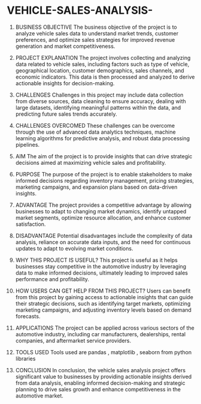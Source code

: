 # VEHICLE-SALES-ANALYSIS-
1. BUSINESS OBJECTIVE
   The business objective of the project is to analyze vehicle sales data to understand market trends, customer preferences, and optimize sales strategies for improved revenue generation and market competitiveness.

2. PROJECT EXPLANATION
   The project involves collecting and analyzing data related to vehicle sales, including factors such as type of vehicle, geographical location, customer demographics, sales channels, and economic indicators. This data is then processed and analyzed to derive actionable insights for decision-making.

3. CHALLENGES
   Challenges in this project may include data collection from diverse sources, data cleaning to ensure accuracy, dealing with large datasets, identifying meaningful patterns within the data, and predicting future sales trends accurately.

4. CHALLENGES OVERCOMED
   These challenges can be overcome through the use of advanced data analytics techniques, machine learning algorithms for predictive analysis, and robust data processing pipelines.

5. AIM
   The aim of the project is to provide insights that can drive strategic decisions aimed at maximizing vehicle sales and profitability.

6. PURPOSE
   The purpose of the project is to enable stakeholders to make informed decisions regarding inventory management, pricing strategies, marketing campaigns, and expansion plans based on data-driven insights.

7. ADVANTAGE
   The project provides a competitive advantage by allowing businesses to adapt to changing market dynamics, identify untapped market segments, optimize resource allocation, and enhance customer satisfaction.

8. DISADVANTAGE
   Potential disadvantages include the complexity of data analysis, reliance on accurate data inputs, and the need for continuous updates to adapt to evolving market conditions.

9. WHY THIS PROJECT IS USEFUL?
   This project is useful as it helps businesses stay competitive in the automotive industry by leveraging data to make informed decisions, ultimately leading to improved sales performance and profitability.

10. HOW USERS CAN GET HELP FROM THIS PROJECT?
    Users can benefit from this project by gaining access to actionable insights that can guide their strategic decisions, such as identifying target markets, optimizing marketing campaigns, and adjusting inventory levels based on demand forecasts.

11. APPLICATIONS
    The project can be applied across various sectors of the automotive industry, including car manufacturers, dealerships, rental companies, and aftermarket service providers.

12. TOOLS USED
    Tools used are pandas , matplotlib , seaborn from python libraries 

13. CONCLUSION
    In conclusion, the vehicle sales analysis project offers significant value to businesses by providing actionable insights derived from data analysis, enabling informed decision-making and strategic planning to drive sales growth and enhance competitiveness in the automotive market.
